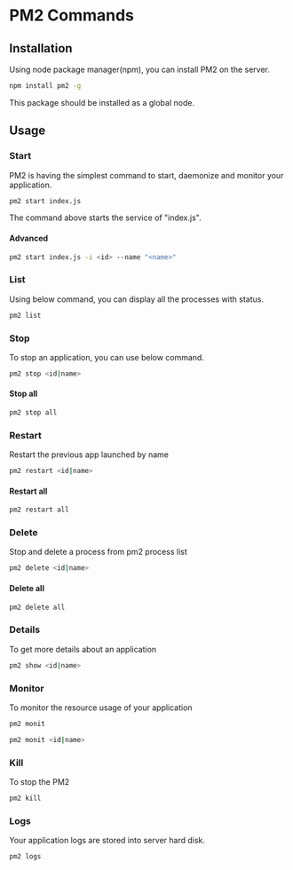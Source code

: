 # PM2 Commands

## Installation

Using node package manager(npm), you can install PM2 on the server.

```bash
npm install pm2 -g
```

This package should be installed as a global node.

## Usage

### Start

PM2 is having the simplest command to start, daemonize and monitor your application.

```bash
pm2 start index.js
```

The command above starts the service of "index.js".

#### Advanced

```bash
pm2 start index.js -i <id> --name "<name>"
```

### List

Using below command, you can display all the processes with status.

```bash
pm2 list
```

### Stop

To stop an application, you can use below command.

```bash
pm2 stop <id|name>
```

#### Stop all

``` bash
pm2 stop all
```

### Restart

Restart the previous app launched by name

```bash
pm2 restart <id|name>
```

#### Restart all

```bash
pm2 restart all
```

### Delete

Stop and delete a process from pm2 process list

```bash
pm2 delete <id|name>
```

#### Delete all

```bash
pm2 delete all
```

### Details

To get more details about an application

```bash
pm2 show <id|name>
```

### Monitor

To monitor the resource usage of your application

```bash
pm2 monit

pm2 monit <id|name>
```

### Kill

To stop the PM2

```bash
pm2 kill
```

### Logs

Your application logs are stored into server hard disk.

```bash
pm2 logs
```
